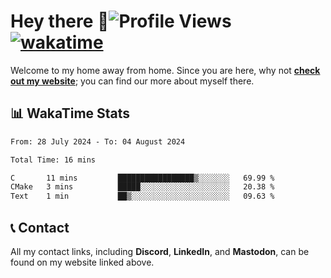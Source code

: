 # Hey there :wave:![Profile Views](https://komarev.com/ghpvc/?username=skifli) [![wakatime](https://wakatime.com/badge/user/b4317b02-0c6d-457b-82a4-a448b8a8d1df.svg)](https://wakatime.com/@b4317b02-0c6d-457b-82a4-a448b8a8d1df)

Welcome to my home away from home. Since you are here, why not [**check out my website**](https://skifli.github.io); you can find our more about myself there.

## 📊 WakaTime Stats

<!--START_SECTION:waka-->

```txt
From: 28 July 2024 - To: 04 August 2024

Total Time: 16 mins

C       11 mins         █████████████████▒░░░░░░░   69.99 %
CMake   3 mins          █████░░░░░░░░░░░░░░░░░░░░   20.38 %
Text    1 min           ██▒░░░░░░░░░░░░░░░░░░░░░░   09.63 %
```

<!--END_SECTION:waka-->

## 📞 Contact

All my contact links, including **Discord**, **LinkedIn**, and **Mastodon**, can be found on my website linked above.
